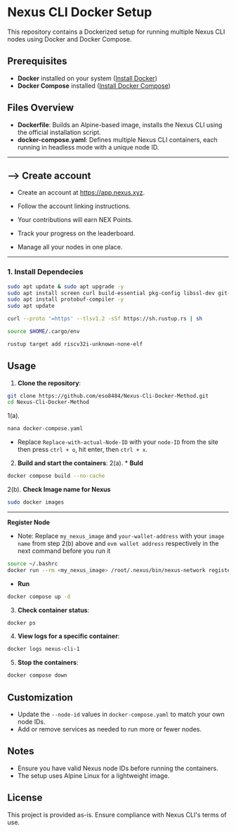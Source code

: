 # Nexus CLI Docker Setup

This repository contains a Dockerized setup for running multiple Nexus CLI nodes using Docker and Docker Compose.

## Prerequisites

* **Docker** installed on your system ([Install Docker](https://docs.docker.com/get-docker/))
* **Docker Compose** installed ([Install Docker Compose](https://docs.docker.com/compose/install/))

## Files Overview

* **Dockerfile**: Builds an Alpine-based image, installs the Nexus CLI using the official installation script.
* **docker-compose.yaml**: Defines multiple Nexus CLI containers, each running in headless mode with a unique node ID.

---

## --> Create account
* Create an account at https://app.nexus.xyz.

* Follow the account linking instructions.

* Your contributions will earn NEX Points.

* Track your progress on the leaderboard.

* Manage all your nodes in one place.
---

### 1. Install Dependecies
```bash
sudo apt update & sudo apt upgrade -y
sudo apt install screen curl build-essential pkg-config libssl-dev git-all -y
sudo apt install protobuf-compiler -y
sudo apt update
```
```bash
curl --proto '=https' --tlsv1.2 -sSf https://sh.rustup.rs | sh
```
```bash
source $HOME/.cargo/env
```
```bash
rustup target add riscv32i-unknown-none-elf

```

  
## Usage

1. **Clone the repository**:

```bash
git clone https://github.com/eso8484/Nexus-Cli-Docker-Method.git
cd Nexus-Cli-Docker-Method
```
1(a). 
```bash
nana docker-compose.yaml
```
* Replace `Replace-with-actual-Node-ID` with your `node-ID` from the site then press `ctrl + o`, hit enter, then `ctrl + x`.
  
2. **Build and start the containers**:
2(a). * **Buld**

```bash
docker compose build --no-cache
```
2(b). **Check Image name for Nexus**
```bash
sudo docker images
```
---

**Register Node**
- Note: Replace `my_nexus_image` and `your-wallet-address` with  your `image name` from step 2(b) above and `evm wallet address` respectively in the next command before you run it
```bash
source ~/.bashrc
docker run --rm <my_nexus_image> /root/.nexus/bin/nexus-network register-user --wallet-address <your-wallet-address>
```

* **Run**
```bash
docker compose up -d 
```

3. **Check container status**:

```bash
docker ps
```

4. **View logs for a specific container**:

```bash
docker logs nexus-cli-1
```

5. **Stop the containers**:

```bash
docker compose down
```

## Customization

* Update the `--node-id` values in `docker-compose.yaml` to match your own node IDs.
* Add or remove services as needed to run more or fewer nodes.

## Notes

* Ensure you have valid Nexus node IDs before running the containers.
* The setup uses Alpine Linux for a lightweight image.

## License

This project is provided as-is. Ensure compliance with Nexus CLI's terms of use.

